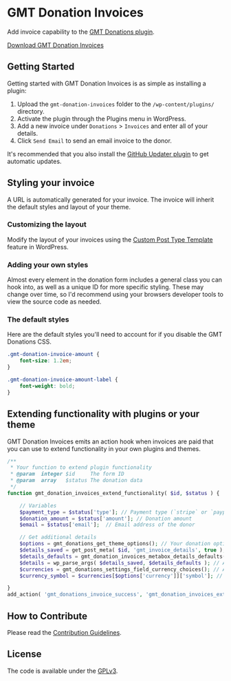 # GMT Donation Invoices
Add invoice capability to the <a href="https://github.com/cferdinandi/gmt-donations">GMT Donations plugin</a>.

[Download GMT Donation Invoices](https://github.com/cferdinandi/gmt-donation-invoices/archive/master.zip)



## Getting Started

Getting started with GMT Donation Invoices is as simple as installing a plugin:

1. Upload the `gmt-donation-invoices` folder to the `/wp-content/plugins/` directory.
2. Activate the plugin through the Plugins menu in WordPress.
3. Add a new invoice under `Donations` > `Invoices` and enter all of your details.
4. Click `Send Email` to send an email invoice to the donor.

It's recommended that you also install the [GitHub Updater plugin](https://github.com/afragen/github-updater) to get automatic updates.


## Styling your invoice

A URL is automatically generated for your invoice. The invoice will inherit the default styles and layout of your theme.

### Customizing the layout

Modify the layout of your invoices using the [Custom Post Type Template](https://codex.wordpress.org/Post_Type_Templates) feature in WordPress.

### Adding your own styles

Almost every element in the donation form includes a general class you can hook into, as well as a unique ID for more specific styling. These may change over time, so I'd recommend using your browsers developer tools to view the source code as needed.

### The default styles

Here are the default styles you'll need to account for if you disable the GMT Donations CSS.

```css
.gmt-donation-invoice-amount {
	font-size: 1.2em;
}

.gmt-donation-invoice-amount-label {
	font-weight: bold;
}
```


## Extending functionality with plugins or your theme

GMT Donation Invoices emits an action hook when invoices are paid that you can use to extend functionality in your own plugins and themes.

```php
/**
 * Your function to extend plugin functionality
 * @param  integer $id     The form ID
 * @param  array   $status The donation data
 */
function gmt_donation_invoices_extend_functionality( $id, $status ) {

	// Variables
	$payment_type = $status['type']; // Payment type (`stripe` or `paypal`)
	$donation_amount = $status['amount']; // Donation amount
	$email = $status['email'];  // Email address of the donor

	// Get additional details
	$options = gmt_donations_get_theme_options(); // Your donation options from the Settings page
	$details_saved = get_post_meta( $id, 'gmt_invoice_details', true ); // This invoice details
	$details_defaults = gmt_donation_invoices_metabox_details_defaults(); // The invoice defaults
	$details = wp_parse_args( $details_saved, $details_defaults ); // A merge of the defaults and the details
	$currencies = gmt_donations_settings_field_currency_choices(); // A list of available currencies
	$currency_symbol = $currencies[$options['currency']]['symbol']; // The symbol for the selected currency (ex. $)

}
add_action( 'gmt_donations_invoice_success', 'gmt_donation_invoices_extend_functionality', 10, 2 );
```



## How to Contribute

Please read the [Contribution Guidelines](CONTRIBUTING.md).



## License

The code is available under the [GPLv3](LICENSE.md).